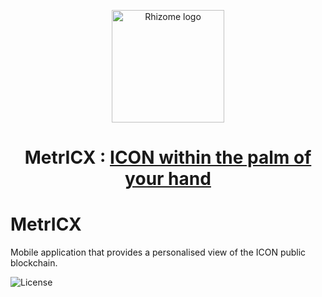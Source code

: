 <p align="center">
  <img 
    src="https://photos.app.goo.gl/TFwfP3BFJa1cnsoCA" 
    width="180px"
    alt="Rhizome logo">
</p>

<h1 align="center">MetrICX : <a href="https://github.com/iconation/Daedric" />ICON within the palm of your hand </a> </h1>


# MetrICX
Mobile application that provides a personalised view of the ICON public blockchain.

![License](https://img.shields.io/badge/license-GPL%20(%3E%3D%202)-blue)
